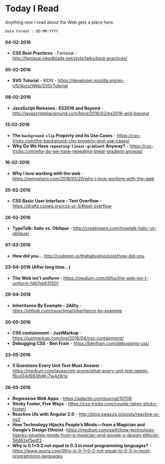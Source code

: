 # Today I Read
Anything new I read about the Web gets a place here.

```
Date Format : DD-MM-YYYY
```
#### 04-02-2016
- **CSS Best Practices** - Fantasai - http://fantasai.inkedblade.net/style/talks/best-practices/

#### 05-02-2016
- **SVG Tutorial** - MDN - https://developer.mozilla.org/en-US/docs/Web/SVG/Tutorial

#### 08-02-2016
- **JavaScript Releases : ES2016 and Beyond** - http://javascriptplayground.com/blog/2016/02/es2016-and-beyond

#### 13-02-2016
- **The `background-clip` Property and its Use Cases** - https://css-tricks.com/the-backgound-clip-property-and-use-cases/
- **Why Do We Have `repeating-linear-gradient` Anyway?** - https://css-tricks.com/why-do-we-have-repeating-linear-gradient-anyway/

#### 16-02-2016
- **Why I love working with the web** - https://remysharp.com/2016/01/20/why-i-love-working-with-the-web

#### 25-02-2016
- **CSS Basic User Interface - Text Overflow** - https://drafts.csswg.org/css-ui-3/#text-overflow

#### 26-02-2016
- **TypeTalk: Italic vs. Oblique** - http://creativepro.com/typetalk-italic-vs-oblique/

#### 07-03-2016
- **How did you...** http://codepen.io/thebabydino/post/how-did-you

#### 23-04-2016 (After long time...)
- **The Web isn't uniform** - https://medium.com/@fox/the-web-isn-t-uniform-fd67eb631501

#### 29-04-2016
- **Inheritance By Example - 2Ality** - https://github.com/rauschma/inheritance-by-example

#### 20-05-2016
- **CSS containment - JustMarkup** - https://justmarkup.com/log/2016/04/css-containment/
- **Debugging CSS - Ben Frain** - https://benfrain.com/debugging-css/

#### 23-05-2016
- **5 Questions Every Unit Test Must Answer** - https://medium.com/javascript-scene/what-every-unit-test-needs-f6cd34d9836d#.i7w4z9rte

#### 26-05-2016
- **Regressive Web Apps** - https://adactio.com/journal/10708
- **Sticky Footer, Five Ways** - https://css-tricks.com/couple-takes-sticky-footer/
- **Reactive UIs with Angular 2.0** - http://blog.swazza.io/posts/reactive-ui-ng2
- **How Technology Hijacks People’s Minds — from a Magician and Google’s Design Ethicist** -https://medium.com/swlh/how-technology-hijacks-peoples-minds-from-a-magician-and-google-s-design-ethicist-56d62ef5edf3
- **Why is 0.1+0.2 not equal to 0.3 in most programming languages?** - https://www.quora.com/Why-is-0-1+0-2-not-equal-to-0-3-in-most-programming-languages
